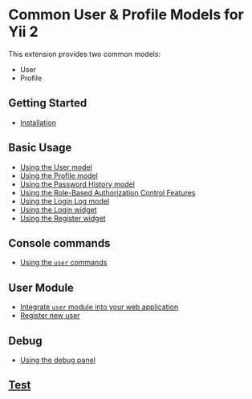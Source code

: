 # Common User & Profile Models for Yii 2

This extension provides two common models:
- User
- Profile

## Getting Started

- [Installation](Installation.md)

## Basic Usage

- [Using the User model](usage-user.md)
- [Using the Profile model](usage-profile.md)
- [Using the Password History model](usage-password-history.md)
- [Using the Role-Based Authorization Control Features](usage-rbac.md)
- [Using the Login Log model](usage-login-log.md)
- [Using the Login widget](usage-login-widget.md)
- [Using the Register widget](usage-register-widget.md)

## Console commands

- [Using the `user` commands](usage-console-user-commands.md)

## User Module

- [Integrate `user` module into your web application](integrate-user-module.md)
- [Register new user](user-module-register-new-user.md)

## Debug

- [Using the debug panel](usage-debug.md)

## [Test](Test.md)